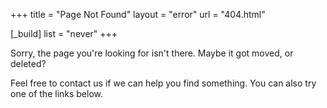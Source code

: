 +++
title = "Page Not Found"
layout = "error"
url = "404.html"

[_build]
list = "never"
+++

Sorry, the page you're looking for isn't there. Maybe it got moved, or deleted?

<!--more-->

Feel free to contact us if we can help you find something. You can also try one of the links below.
